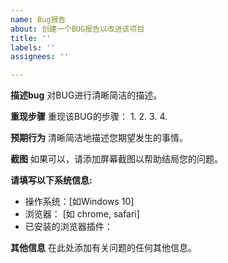 ```yaml
---
name: Bug报告
about: 创建一个BUG报告以改进该项目
title: ''
labels: ''
assignees: ''

---
```


**描述bug**
对BUG进行清晰简洁的描述。

**重现步骤**
重现该BUG的步骤：
1. 
2. 
3. 
4. 

**预期行为**
清晰简洁地描述您期望发生的事情。

**截图**
如果可以，请添加屏幕截图以帮助结局您的问题。

**请填写以下系统信息:**
 - 操作系统：[如Windows 10]
 - 浏览器： [如 chrome, safari]
 - 已安装的浏览器插件：


**其他信息**
在此处添加有关问题的任何其他信息。
